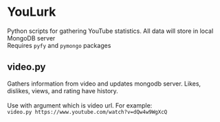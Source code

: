 # YouLurk
Python scripts for gathering YouTube statistics. All data will store in local MongoDB server<br>
Requires `pyfy` and `pymongo` packages

## video.py
Gathers information from video and updates mongodb server. Likes, dislikes, views, and rating have history.<br>
<br> 
Use with argument which is video url. For example:<br>`video.py https://www.youtube.com/watch?v=dQw4w9WgXcQ`